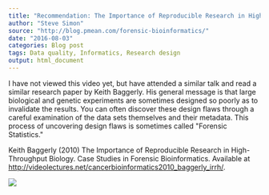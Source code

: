```yaml
---
title: "Recommendation: The Importance of Reproducible Research in High-Throughput Biology"
author: "Steve Simon"
source: "http://blog.pmean.com/forensic-bioinformatics/"
date: "2016-08-03"
categories: Blog post
tags: Data quality, Informatics, Research design
output: html_document
---
```


I have not viewed this video yet, but have attended a similar talk and
read a similar research paper by Keith Baggerly. His general message is
that large biological and genetic experiments are sometimes designed so
poorly as to invalidate the results. You can often discover these design
flaws through a careful examination of the data sets themselves and
their metadata. This process of uncovering design flaws is sometimes
called "Forensic Statistics."

<!---More--->

Keith Baggerly (2010) The Importance of Reproducible Research in
High-Throughput Biology. Case Studies in Forensic Bioinformatics.
Available at
<http://videolectures.net/cancerbioinformatics2010_baggerly_irrh/>.

![](http://www.pmean.com/images/images/16/forensic-bioinformatics01.png)




